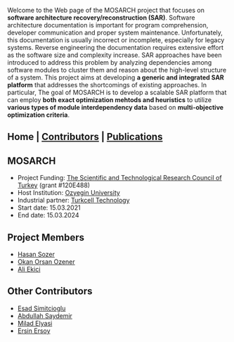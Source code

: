 Welcome to the Web page of the MOSARCH project that focuses on **software architecture recovery/reconstruction (SAR)**. Software architecture documentation is important for program comprehension, developer communication and proper system maintenance. Unfortunately, this documentation is usually incorrect or incomplete, especially for legacy systems. Reverse engineering the documentation requires extensive effort as the software size and complexity increase. SAR approaches have been introduced to address this problem by analyzing dependencies among software modules to cluster them and reason about the high-level structure of a system. This project aims at developing **a generic and integrated SAR platform** that addresses the shortcomings of existing approaches. In particular, The goal of MOSARCH is to develop a scalable SAR platform that can employ **both exact optimization mehtods and heuristics** to utilize **various types of module interdependency data** based on **multi-objective optimization criteria**.

## Home | [Contributors](./contributers.html) | [Publications](./publications.html)

## MOSARCH
- Project Funding: [The Scientific and Technological Research Council of Turkey](https://tubitak.gov.tr/en) (grant #120E488)
- Host Institution: [Ozyegin University](https://www.ozyegin.edu.tr/)
- Industrial partner: [Turkcell Technology](http://www.turkcellteknoloji.com.tr/language/en/)
- Start date: 15.03.2021
- End date: 15.03.2024

## Project Members
- [Hasan Sozer](https://faculty.ozyegin.edu.tr/hsozer/)
- [Okan Orsan Ozener](https://faculty.ozyegin.edu.tr/orsano/)
- [Ali Ekici](https://faculty.ozyegin.edu.tr/aliekici/)

## Other Contributors
- [Esad Simitcioglu](https://github.com/EsadSimitcioglu)
- [Abdullah Saydemir](https://github.com/Saydemr)
- [Milad Elyasi](http://www.miladelyasi.com/)
- [Ersin Ersoy](https://github.com/ersinersoy/)
